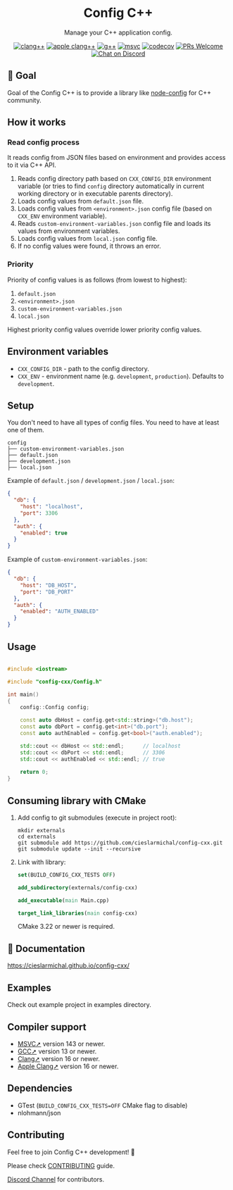 <div align="center">
  <h1>Config C++</h1>
  <p>Manage your C++ application config.</p>

[![clang++](https://github.com/cieslarmichal/config-cxx/actions/workflows/linux-clang-build.yml/badge.svg?branch=main)](https://github.com/cieslarmichal/config-cxx/actions/workflows/linux-clang-build.yml?query=branch%3Amain)
[![apple clang++](https://github.com/cieslarmichal/config-cxx/actions/workflows/macos-clang-build.yml/badge.svg?branch=main)](https://github.com/cieslarmichal/config-cxx/actions/workflows/macos-clang-build.yml?query=branch%3Amain)
[![g++](https://github.com/cieslarmichal/config-cxx/actions/workflows/linux-gxx-build.yml/badge.svg?branch=main)](https://github.com/cieslarmichal/config-cxx/actions/workflows/linux-gxx-build.yml?query=branch%3Amain)
[![msvc](https://github.com/cieslarmichal/config-cxx/actions/workflows/windows-msvc-build.yml/badge.svg?branch=main)](https://github.com/cieslarmichal/config-cxx/actions/workflows/windows-msvc-build.yml?query=branch%3Amain)
[![codecov](https://codecov.io/github/cieslarmichal/config-cxx/branch/main/graph/badge.svg?token=0RTV4JFH2U)](https://codecov.io/github/cieslarmichal/config-cxx)
[![PRs Welcome](https://img.shields.io/badge/PRs-welcome-brightgreen.svg?style=flat-square)](http://makeapullrequest.com)
[![Chat on Discord](https://img.shields.io/badge/chat-discord-blue?style=flat&logo=discord)](https://discord.gg/h2ur8H6mK6)
</div>

## 🎯 Goal

Goal of the Config C++ is to provide a library like [node-config](https://github.com/node-config/node-config) for C++
community.

## How it works

### Read config process

It reads config from JSON files based on environment and provides access to it via C++ API.

1. Reads config directory path based on `CXX_CONFIG_DIR` environment variable (or tries to find `config` directory
   automatically in current working directory or in executable parents directory).
2. Loads config values from `default.json` file.
3. Loads config values from `<environment>.json` config file (based on `CXX_ENV` environment variable).
4. Reads `custom-environment-variables.json` config file and loads its values from environment variables.
5. Loads config values from `local.json` config file.
6. If no config values were found, it throws an error.

### Priority

Priority of config values is as follows (from lowest to highest):

1. `default.json`
2. `<environment>.json`
3. `custom-environment-variables.json`
4. `local.json`

Highest priority config values override lower priority config values.

## Environment variables

- `CXX_CONFIG_DIR` - path to the config directory.
- `CXX_ENV` - environment name (e.g. `development`, `production`). Defaults to `development`.

## Setup

You don't need to have all types of config files. You need to have at least one of them.

```
config
├── custom-environment-variables.json
├── default.json
├── development.json
├── local.json
```

Example of `default.json` / `development.json` / `local.json`:

```json
{
  "db": {
    "host": "localhost",
    "port": 3306
  },
  "auth": {
    "enabled": true
  }
}
```

Example of `custom-environment-variables.json`:

```json
{
  "db": {
    "host": "DB_HOST",
    "port": "DB_PORT"
  },
  "auth": {
    "enabled": "AUTH_ENABLED"
  }
}
```

## Usage

```cpp

#include <iostream>

#include "config-cxx/Config.h"

int main()
{
    config::Config config;

    const auto dbHost = config.get<std::string>("db.host");
    const auto dbPort = config.get<int>("db.port");
    const auto authEnabled = config.get<bool>("auth.enabled");

    std::cout << dbHost << std::endl;      // localhost
    std::cout << dbPort << std::endl;      // 3306
    std::cout << authEnabled << std::endl; // true
    
    return 0;
}

```

## Consuming library with CMake

1. Add config to git submodules (execute in project root):

    ```
    mkdir externals
    cd externals
    git submodule add https://github.com/cieslarmichal/config-cxx.git
    git submodule update --init --recursive
    ```

2. Link with library:

    ```cmake
    set(BUILD_CONFIG_CXX_TESTS OFF)
    
    add_subdirectory(externals/config-cxx)
    
    add_executable(main Main.cpp)
    
    target_link_libraries(main config-cxx)
    ```
   CMake 3.22 or newer is required.

## 📖 Documentation

https://cieslarmichal.github.io/config-cxx/

## Examples

Check out example project in examples directory.

## Compiler support

- [MSVC➚](https://en.wikipedia.org/wiki/Microsoft_Visual_Studio) version 143 or newer.
- [GCC➚](https://gcc.gnu.org/) version 13 or newer.
- [Clang➚](https://clang.llvm.org/) version 16 or newer.
- [Apple Clang➚](https://clang.llvm.org/) version 16 or newer.

## Dependencies

- GTest (```BUILD_CONFIG_CXX_TESTS=OFF``` CMake flag to disable)
- nlohmann/json

## Contributing

Feel free to join Config C++ development! 🚀

Please check [CONTRIBUTING](https://github.com/cieslarmichal/config-cxx/blob/main/CONTRIBUTING.md) guide.

[Discord Channel](https://discord.gg/h2ur8H6mK6) for contributors.
